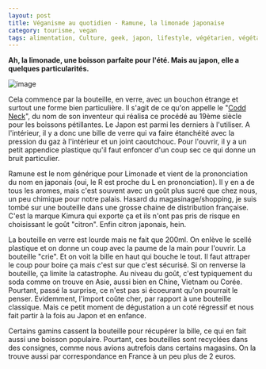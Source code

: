 ```yaml
---
layout: post
title: Véganisme au quotidien - Ramune, la limonade japonaise 
category: tourisme, vegan
tags: alimentation, Culture, geek, japon, lifestyle, végétarien, végétarisme, vegan, veganisme
---
```

**Ah, la limonade, une boisson parfaite pour l'été. Mais au japon, elle a quelques particularités.**

![image](https://filedn.eu/llqi9IBxlYouGRXYG2xlROb/img/2017/ramune.jpg)

Cela commence par la bouteille, en verre, avec un bouchon étrange et surtout une forme bien particulière. Il s'agit de ce qu'on appelle le "<a href="https://en.wikipedia.org/wiki/Codd-neck_bottle">Codd Neck</a>", du nom de son inventeur qui réalisa ce procédé au 19ème siècle pour les boissons pétillantes. Le Japon est parmi les derniers à l'utiliser. A l'intérieur, il y a donc une bille de verre qui va faire étanchéité avec la pression du gaz à l'intérieur et un joint caoutchouc. Pour l'ouvrir, il y a un petit appendice plastique qu'il faut enfoncer d'un coup sec ce qui donne un bruit particulier.

Ramune est le nom générique pour Limonade et vient de la prononciation du nom en japonais (oui, le R est proche du L en prononciation). Il y en a de tous les aromes, mais c'est souvent avec un goût plus sucré que chez nous, un peu chimique pour notre palais. Hasard du magasinage/shopping, je suis tombé sur une bouteille dans une grosse chaine de distribution française. C'est la marque Kimura qui exporte ça et ils n'ont pas pris de risque en choisissant le goût "citron". Enfin citron japonais, hein.

La bouteille en verre est lourde mais ne fait que 200ml. On enlève le scellé plastique et on donne un coup avec la paume de la main pour l'ouvrir. La bouteille "crie". Et on voit la bille en haut qui bouche le tout. Il faut attraper le coup pour boire ça mais c'est sur que c'est sécurisé. Si on renverse la bouteille, ça limite la catastrophe. Au niveau du goût, c'est typiquement du soda comme on trouve en Asie, aussi bien en Chine, Vietnam ou Corée. Pourtant, passé la surprise, ce n'est pas si écoeurant qu'on pourrait le penser. Evidemment, l'import coûte cher, par rapport à une bouteille classique. Mais ce petit moment de dégustation a un coté régressif et nous fait partir à la fois au Japon et en enfance.

Certains gamins cassent la bouteille pour récupérer la bille, ce qui en fait aussi une boisson populaire. Pourtant, ces bouteilles sont recyclées dans des consignes, comme nous avions autrefois dans certains magasins. On la trouve aussi par correspondance en France à un peu plus de 2 euros.
